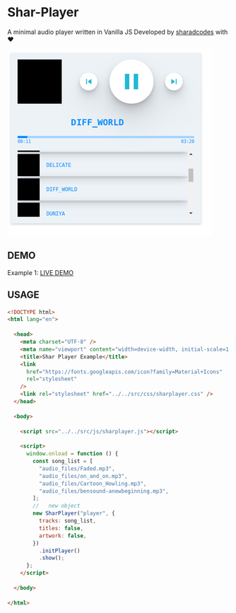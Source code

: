 # Shar-Player
A minimal audio player written in Vanilla JS
Developed by [sharadcodes](https://github.com/sharadcodes) with :heart:

![Shar Screenshot](https://raw.githubusercontent.com/sharadcodes/Shar-Player/master/screenshots/shar.png)

## DEMO

Example 1: [LIVE DEMO](https://sharadcodes.github.io/Shar-Player/examples/first/index.html)

## USAGE

```html
<!DOCTYPE html>
<html lang="en">

  <head>
    <meta charset="UTF-8" />
    <meta name="viewport" content="width=device-width, initial-scale=1.0" />
    <title>Shar Player Example</title>
    <link
      href="https://fonts.googleapis.com/icon?family=Material+Icons"
      rel="stylesheet"
    />
    <link rel="stylesheet" href="../../src/css/sharplayer.css" />
  </head>

  <body>

    <script src="../../src/js/sharplayer.js"></script>

    <script>
      window.onload = function () {
        const song_list = [
          "audio_files/Faded.mp3",
          "audio_files/on_and_on.mp3",
          "audio_files/Cartoon_Howling.mp3",
          "audio_files/bensound-anewbeginning.mp3",
        ];
        //   new object
        new SharPlayer("player", {
          tracks: song_list,
          titles: false, 
          artwork: false,
        })
          .initPlayer()
          .show();
      };
    </script>

  </body>

</html>
```
